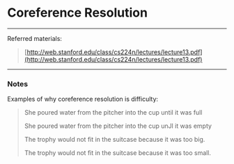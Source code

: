# Coreference Resolution

---

Referred materials:

> [http://web.stanford.edu/class/cs224n/lectures/lecture13.pdf](http://web.stanford.edu/class/cs224n/lectures/lecture13.pdf)

---

### Notes

Examples of why coreference resolution is difficulty:

> She poured water from the pitcher into the cup until it was full
>
> She poured water from the pitcher into the cup unJl it was empty
>
> The trophy would not fit in the suitcase because it was too big.
>
> The trophy would not fit in the suitcase because it was too small.



